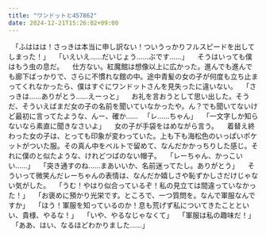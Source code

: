 ```yaml
---
title: "ワンドットと457862"
date: 2024-12-21T15:26:02+09:00
---
```

　「ふははは！さっきは本当に申し訳ない！ついうっかりフルスピードを出してしまった！」
　「いえいえ……だいじょう……ぶです……」
　そうはいっても僕はもう虫の息だ。
　仕方ない。紅魔館は想像以上に広かった。進んでも進んでも廊下ばっかりで、さらに不慣れな館の中。途中青髪の女の子が何度も立ち止まってくれなかったら、僕はすぐにワンドットさんを見失ったに違いない。
　「さっきは……ありがとう……えーっと」
　お礼を言おうとして思い出した。そうだ、そういえばまだ女の子の名前を聞いていなかったや。ん？でも聞いてないけど最初に言ってたような、んー、確か……
　「レ……ちゃん」
　「一文字しか知らないなら素直に聞きなさいよ」
　女の子が手袋をはめながら言う。
　着替え終わった女の子は、とっても印象が変わっていた。上も下も海松色のいっぱいポケットがついた服。その真ん中をベルトで留めて、なんだかかっちりした感じ。それに僕のと似たような、けれどつばのない帽子。
　「レーちゃん、かっこいい……」
　「突き通すのね……まあいいか、名前迷ってたし。ありがとう」
　そういって微笑んだレーちゃんの表情は、なんだか嬉しさや恥ずかしさだけじゃない気がした。
　「うむ！やはり似合っているぞ！私の見立ては間違っていなかった！」
　「お褒めに預かり光栄です。ところで、一つ質問を。なんで軍服なんですか」
　「ほう！軍服を知っているのか！息も荒げず私についてきたことといい、貴様、やるな！」
　「いや、やるなじゃなくて」
　「軍服は私の趣味だ！」
　「ああ、はい、なるほどわかりました……」
　
　
　
